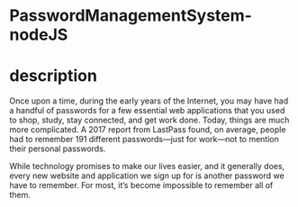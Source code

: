 # PasswordManagementSystem-nodeJS
# description

Once upon a time, during the early years of the Internet, you may have had a handful of passwords for a few essential web applications that you used to shop, study, stay connected, and get work done. Today, things are much more complicated. A 2017 report from LastPass found, on average, people had to remember 191 different passwords—just for work—not to mention their personal passwords.

While technology promises to make our lives easier, and it generally does, every new website and application we sign up for is another password we have to remember. For most, it’s become impossible to remember all of them. 
